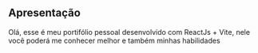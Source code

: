 ## Apresentação
Olá, esse é meu portifólio pessoal desenvolvido com ReactJs + Vite, nele você poderá me conhecer melhor e também minhas habilidades
